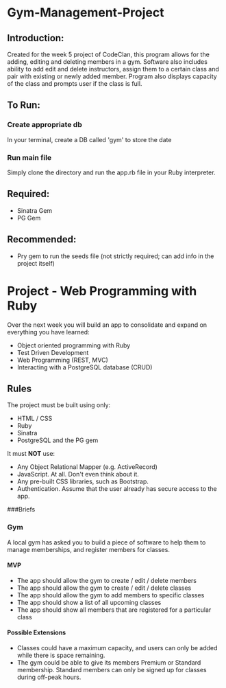 # Gym-Management-Project

## Introduction:


Created for the week 5 project of CodeClan, this program allows for the adding, editing and deleting members in a gym. Software also includes ability to add edit and delete instructors, assign them to a certain class and pair with existing or newly added member. Program also displays capacity of the class and prompts user if the class is full.

## To Run:

### Create appropriate db

In your terminal, create a DB called 'gym' to store the date

### Run main file

Simply clone the directory and run the app.rb file in your Ruby interpreter.

## Required:

* Sinatra Gem
* PG Gem 

## Recommended:

* Pry gem to run the seeds file (not strictly required; can add info in the project itself)

# Project - Web Programming with Ruby

Over the next week you will build an app to consolidate and expand on everything you have learned:

* Object oriented programming with Ruby
* Test Driven Development
* Web Programming (REST, MVC)
* Interacting with a PostgreSQL database (CRUD)

## Rules

The project must be built using only:

* HTML / CSS
* Ruby
* Sinatra
* PostgreSQL and the PG gem

It must **NOT** use:

* Any Object Relational Mapper (e.g. ActiveRecord)
* JavaScript. At all. Don't even think about it.
* Any pre-built CSS libraries, such as Bootstrap.
* Authentication. Assume that the user already has secure access to the app.


###Briefs 

### Gym

A local gym has asked you to build a piece of software to help them to manage memberships, and register members for classes.

#### MVP

- The app should allow the gym to create / edit / delete members
- The app should allow the gym to create / edit / delete classes
- The app should allow the gym to add members to specific classes
- The app should show a list of all upcoming classes
- The app should show all members that are registered for a particular class 


#### Possible Extensions

- Classes could have a maximum capacity, and users can only be added while there is space remaining.
- The gym could be able to give its members Premium or Standard membership. Standard members can only be signed up for classes during off-peak hours.
